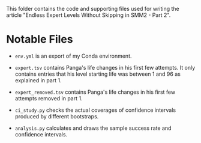 This folder contains the code and supporting files used for writing the article "Endless Expert Levels Without Skipping in SMM2 - Part 2".

# Notable Files

* `env.yml` is an export of my Conda environment.

* `expert.tsv` contains Panga's life changes in his first few attempts. It only contains entries that his level starting life was between 1 and 96 as explained in  part 1.

* `expert_removed.tsv` contains Panga's life changes in his first few attempts removed in part 1.

* `ci_study.py` checks the actual coverages of confidence intervals produced by different bootstraps.

* `analysis.py` calculates and draws the sample success rate and confidence intervals.